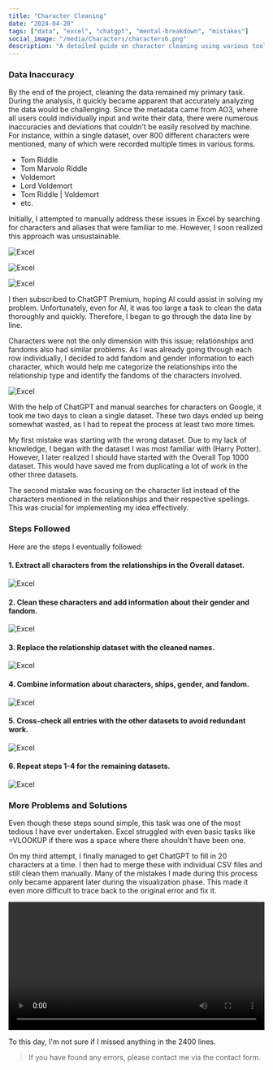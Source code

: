 ```yaml
---
title: "Character Cleaning"
date: "2024-04-20"
tags: ["data", "excel", "chatgpt", "mental-breakdown", "mistakes"]
social_image: "/media/Characters/characters6.png"
description: "A detailed guide on character cleaning using various tools and overcoming challenges."
---
```


### Data Inaccuracy
By the end of the project, cleaning the data remained my primary task. During the analysis, it quickly became apparent that accurately analyzing the data would be challenging. Since the metadata came from AO3, where all users could individually input and write their data, there were numerous inaccuracies and deviations that couldn't be easily resolved by machine. For instance, within a single dataset, over 800 different characters were mentioned, many of which were recorded multiple times in various forms.
- Tom Riddle
- Tom Marvolo Riddle
- Voldemort
- Lord Voldemort
- Tom Riddle | Voldemort
- etc.

Initially, I attempted to manually address these issues in Excel by searching for characters and aliases that were familiar to me. However, I soon realized this approach was unsustainable.

![Excel](/media/Characters/characters6.png)

![Excel](/media/Characters/cleaning_character2.png)

![Excel](/media/Characters/characters1.png)

I then subscribed to ChatGPT Premium, hoping AI could assist in solving my problem. Unfortunately, even for AI, it was too large a task to clean the data thoroughly and quickly. Therefore, I began to go through the data line by line.

Characters were not the only dimension with this issue; relationships and fandoms also had similar problems. As I was already going through each row individually, I decided to add fandom and gender information to each character, which would help me categorize the relationships into the relationship type and identify the fandoms of the characters involved.

![Excel](/media/Characters/characters4.png)

With the help of ChatGPT and manual searches for characters on Google, it took me two days to clean a single dataset. These two days ended up being somewhat wasted, as I had to repeat the process at least two more times.

My first mistake was starting with the wrong dataset. Due to my lack of knowledge, I began with the dataset I was most familiar with (Harry Potter). However, I later realized I should have started with the Overall Top 1000 dataset. This would have saved me from duplicating a lot of work in the other three datasets.

The second mistake was focusing on the character list instead of the characters mentioned in the relationships and their respective spellings. This was crucial for implementing my idea effectively.

### Steps Followed

Here are the steps I eventually followed:

#### 1. Extract all characters from the relationships in the Overall dataset.
![Excel](/media/Characters/chatgpt_cleanup_charactera.png)

#### 2. Clean these characters and add information about their gender and fandom.
![Excel](/media/Characters/characters8.png)

#### 3. Replace the relationship dataset with the cleaned names.
![Excel](/media/Characters/characters3.png)

#### 4. Combine information about characters, ships, gender, and fandom.
![Excel](/media/Characters/characters5.png)

#### 5. Cross-check all entries with the other datasets to avoid redundant work.
![Excel](/media/Characters/characters7.png)

#### 6. Repeat steps 1-4 for the remaining datasets.
![Excel](/media/Characters/cleaning_character1.png)

### More Problems and Solutions
Even though these steps sound simple, this task was one of the most tedious I have ever undertaken. Excel struggled with even basic tasks like =VLOOKUP if there was a space where there shouldn't have been one.

On my third attempt, I finally managed to get ChatGPT to fill in 20 characters at a time. I then had to merge these with individual CSV files and still clean them manually. Many of the mistakes I made during this process only became apparent later during the visualization phase. This made it even more difficult to trace back to the original error and fix it.

<video controls width="100%">
  <source src="/media/Characters/characters2.mov" type="video/mp4">
  Your browser does not support the video tag.
</video>

To this day, I'm not sure if I missed anything in the 2400 lines.

> If you have found any errors, please contact me via the contact form.
